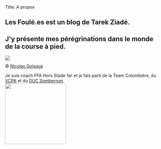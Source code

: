 Title: A propos

<section class="branding">
 <h1 class="introduction">Les Foulé.es est un blog de Tarek Ziadé.</h1>
 <h2 class="strapline">
   J'y présente mes pérégrinations dans le monde de la course à pied.
 </h2>
</section>

<img style="margin:0px auto 10px;max-width:100%;display:block" src="images/course.jpg"></img>
© <a href="http://niko-ngoisque.blogspot.fr">Nicolas Goisque</a>

Je suis coach FFA Hors Stade 1er et je fais parti de la Team Colombière,
du <a href="https://www.vcpa.fr/">VCPA</a> et du <a href="http://dijonuc.athle.com/asp.net/espaces.html/html.aspx?id=17864">DUC Sombernon</a>.
<br/>
<img height="200" src="http://foule.es/theme/images/col-logo.png"></img>


